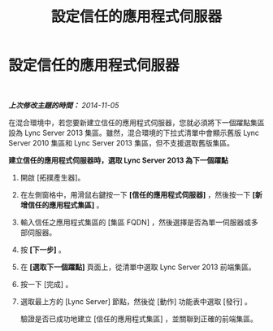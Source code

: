﻿---
title: 設定信任的應用程式伺服器
TOCTitle: 設定信任的應用程式伺服器
ms:assetid: 20c3815f-3048-4940-8c0f-cdfcd0801d5d
ms:mtpsurl: https://technet.microsoft.com/zh-tw/library/JJ204735(v=OCS.15)
ms:contentKeyID: 49290311
ms.date: 08/10/2015
mtps_version: v=OCS.15
ms.translationtype: HT
---

# 設定信任的應用程式伺服器

 

_**上次修改主題的時間：** 2014-11-05_

在混合環境中，若您要新建立信任的應用程式伺服器，您就必須將下一個躍點集區設為 Lync Server 2013 集區。雖然，混合環境的下拉式清單中會顯示舊版 Lync Server 2010 集區和 Lync Server 2013 集區，但不支援選取舊版集區。

**建立信任的應用程式伺服器時，選取 Lync Server 2013 為下一個躍點**

1.  開啟 \[拓撲產生器\]。

2.  在左側窗格中，用滑鼠右鍵按一下 **\[信任的應用程式伺服器\]** ，然後按一下 **\[新增信任的應用程式集區\]** 。

3.  輸入信任之應用程式集區的 \[集區 FQDN\] ，然後選擇是否為單一伺服器或多部伺服器。

4.  按 **\[下一步\]** 。

5.  在 **\[選取下一個躍點\]** 頁面上，從清單中選取 Lync Server 2013 前端集區。

6.  按一下 \[完成\] 。

7.  選取最上方的 \[Lync Server\] 節點，然後從 \[動作\] 功能表中選取 \[發行\] 。
    
    驗證是否已成功地建立 \[信任的應用程式集區\] ，並關聯到正確的前端集區。

